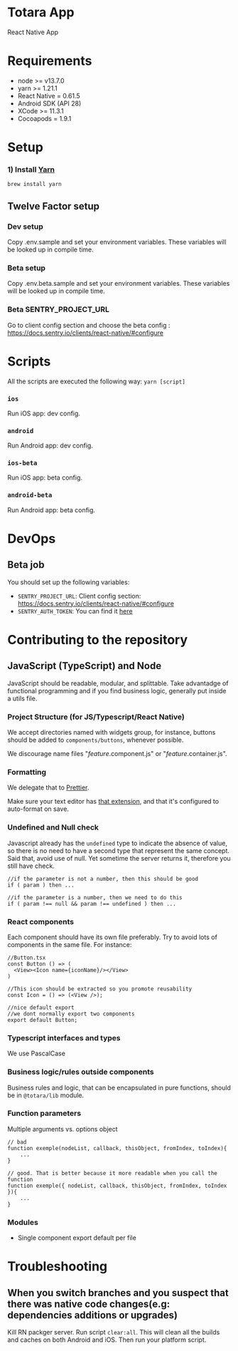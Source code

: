 # Totara App

React Native App

# Requirements

- node >= v13.7.0
- yarn >= 1.21.1
- React Native = 0.61.5
- Android SDK (API 28)
- XCode >= 11.3.1
- Cocoapods = 1.9.1

# Setup

### 1) Install [Yarn](https://yarnpkg.com/)

`brew install yarn`

## Twelve Factor setup

### Dev setup

Copy .env.sample and set your environment variables. These variables will be looked up in compile time.

### Beta setup

Copy .env.beta.sample and set your environment variables. These variables will be looked up in compile time.

### Beta SENTRY_PROJECT_URL

Go to client config section and choose the beta config : https://docs.sentry.io/clients/react-native/#configure

# Scripts

All the scripts are executed the following way: `yarn [script]`

### `ios`

Run iOS app: dev config.

### `android`

Run Android app: dev config.

### `ios-beta`

Run iOS app: beta config.

### `android-beta`

Run Android app: beta config.

# DevOps

## Beta job

You should set up the following variables:

 - `SENTRY_PROJECT_URL`: Client config section: https://docs.sentry.io/clients/react-native/#configure
 - `SENTRY_AUTH_TOKEN`: You can find it [here](https://sentry.io/settings/account/api/auth-tokens/)

# Contributing to the repository

## JavaScript (TypeScript) and Node

JavaScript should be readable, modular, and splittable. Take advantadge of functional programming and if you find business logic, generally put inside a utils file.

### Project Structure (for JS/Typescript/React Native)

We accept directories named with widgets group, for instance, buttons should be added to `components/buttons`, whenever possible.

We discourage name files "_feature_.component.js" or "_feature_.container.js".

### Formatting

We delegate that to [Prettier](https://prettier.io/).

Make sure your text editor has [that extension](https://marketplace.visualstudio.com/items?itemName=esbenp.prettier-vscode), and that it's configured to auto-format on save.

### Undefined and Null check

Javascript already has the `undefined` type to indicate the absence of value, so there is no need to have a second type that represent the same concept. Said that, avoid use of null. Yet sometime the server returns it, therefore you still have check.

```
//if the parameter is not a number, then this should be good
if ( param ) then ...

//if the parameter is a number, then we need to do this
if ( param !== null && param !== undefined ) then ...
```

### React components

Each component should have its own file preferably. Try to avoid lots of components in the same file. For instance:

```
//Button.tsx
const Button () => (
  <View><Icon name={iconName}/></View>
)

//This icon should be extracted so you promote reusability
const Icon = () => (<View />);

//nice default export
//we dont normally export two components
export default Button;
```

### Typescript interfaces and types

We use PascalCase

### Business logic/rules outside components

Business rules and logic, that can be encapsulated in pure functions, should be in `@totara/lib` module.

### Function parameters

Multiple arguments vs. options object

```
// bad
function exemple(nodeList, callback, thisObject, fromIndex, toIndex){
    ...
}

// good. That is better because it more readable when you call the function
function exemple({ nodeList, callback, thisObject, fromIndex, toIndex }){
    ...
}
```

### Modules

- Single component export default per file

# Troubleshooting

## When you switch branches and you suspect that there was native code changes(e.g: dependencies additions or upgrades)

Kill RN packger server. Run script `clear:all`. This will clean all the builds and caches on both Android and iOS. Then run your platform script.
